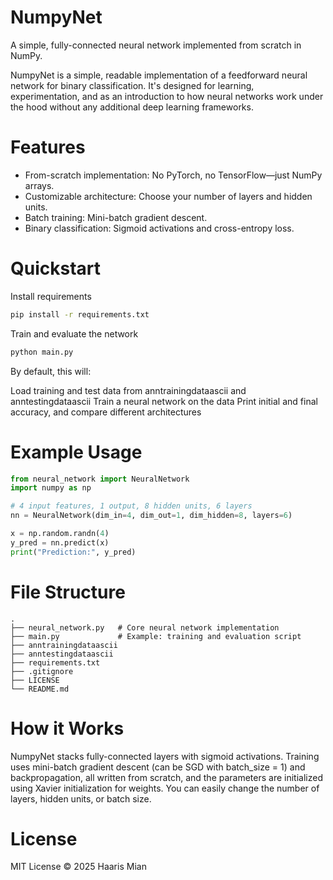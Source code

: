 # NumpyNet
A simple, fully-connected neural network implemented from scratch in NumPy.

NumpyNet is a simple, readable implementation of a feedforward neural network for binary classification. It's designed for learning, experimentation, and as an introduction to how neural networks work under the hood without any additional deep learning frameworks.

# Features
 - From-scratch implementation: No PyTorch, no TensorFlow—just NumPy arrays.
 - Customizable architecture: Choose your number of layers and hidden units.
 - Batch training: Mini-batch gradient descent.
 - Binary classification: Sigmoid activations and cross-entropy loss.

# Quickstart
Install requirements

```bash
pip install -r requirements.txt
```

Train and evaluate the network
```bash
python main.py
```

By default, this will:

Load training and test data from anntrainingdataascii and anntestingdataascii
Train a neural network on the data
Print initial and final accuracy, and compare different architectures

# Example Usage
```python
from neural_network import NeuralNetwork
import numpy as np

# 4 input features, 1 output, 8 hidden units, 6 layers
nn = NeuralNetwork(dim_in=4, dim_out=1, dim_hidden=8, layers=6)

x = np.random.randn(4)
y_pred = nn.predict(x)
print("Prediction:", y_pred)
```

# File Structure
```
.
├── neural_network.py   # Core neural network implementation
├── main.py             # Example: training and evaluation script   
├── anntrainingdataascii
├── anntestingdataascii
├── requirements.txt 
├── .gitignore
├── LICENSE
└── README.md
```

# How it Works
NumpyNet stacks fully-connected layers with sigmoid activations. Training uses mini-batch gradient descent (can be SGD with batch_size = 1) and backpropagation, all written from scratch, and the parameters are initialized using Xavier initialization for weights. You can easily change the number of layers, hidden units, or batch size.

# License
MIT License © 2025 Haaris Mian

